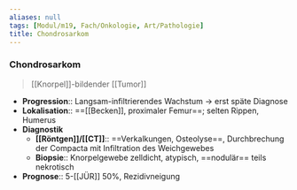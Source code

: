 ```yaml
---
aliases: null
tags: [Modul/m19, Fach/Onkologie, Art/Pathologie]
title: Chondrosarkom
---
```

### Chondrosarkom
> [[Knorpel]]-bildender [[Tumor]]
- **Progression**:: Langsam-infiltrierendes Wachstum → erst späte Diagnose
- **Lokalisation**:: ==[[Becken]], proximaler Femur==; selten Rippen, Humerus
- **Diagnostik**
	- **[[Röntgen]]/[[CT]]**:: ==Verkalkungen, Osteolyse==, Durchbrechung der Compacta mit Infiltration des Weichgewebes
	- **Biopsie**:: Knorpelgewebe zelldicht, atypisch, ==nodulär== teils nekrotisch
- **Prognose**:: 5-[[JÜR]] 50%, Rezidivneigung
